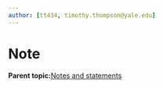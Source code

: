 ```yaml
---
author: [tt434, timothy.thompson@yale.edu]
---
```


# Note

**Parent topic:**[Notes and statements](../../concepts/notes_and_statements.md)

